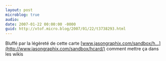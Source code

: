 ```yaml
---
layout: post
microblog: true
audio: 
date: 2007-01-22 00:00:00 -0000
guid: http://xtof.micro.blog/2007/01/22/t3738293.html
---
```

Bluffé par la légèreté de cette carte [www.jasongraphix.com/sandbox/h...](http://www.jasongraphix.com/sandbox/hcard/) comment mettre ça dans les wikis 
